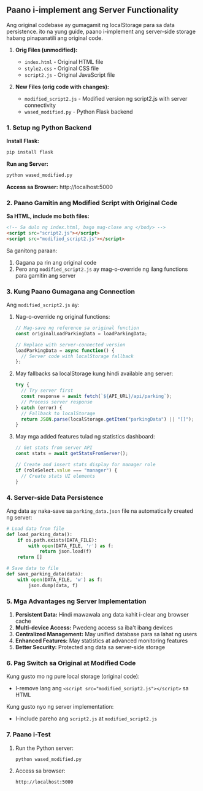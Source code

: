 ## Paano i-implement ang Server Functionality

Ang original codebase ay gumagamit ng localStorage para sa data persistence. ito na yung guide,  paano i-implement ang server-side storage habang pinapanatili ang original code.


1. **Orig Files (unmodified):**
   - `index.html` - Original HTML file
   - `style2.css` - Original CSS file
   - `script2.js` - Original JavaScript file

2. **New Files (orig code with changes):**
   - `modified_script2.js` - Modified version ng script2.js with server connectivity
   - `wased_modified.py` - Python Flask backend

### 1. Setup ng Python Backend

**Install Flask:**
```bash
pip install flask
```

**Run ang Server:**
```bash
python wased_modified.py
```

**Access sa Browser:**
http://localhost:5000

### 2. Paano Gamitin ang Modified Script with Original Code

**Sa HTML, include mo both files:**
```html
<!-- Sa dulo ng index.html, bago mag-close ang </body> -->
<script src="script2.js"></script>
<script src="modified_script2.js"></script>
```

Sa ganitong paraan:
1. Gagana pa rin ang original code
2. Pero ang `modified_script2.js` ay mag-o-override ng ilang functions para gamitin ang server

### 3. Kung Paano Gumagana ang Connection

Ang `modified_script2.js` ay:

1. Nag-o-override ng original functions:
   ```javascript
   // Mag-save ng reference sa original function
   const originalLoadParkingData = loadParkingData;
   
   // Replace with server-connected version
   loadParkingData = async function() {
     // Server code with localStorage fallback
   };
   ```

2. May fallbacks sa localStorage kung hindi available ang server:
   ```javascript
   try {
     // Try server first
     const response = await fetch(`${API_URL}/api/parking`);
     // Process server response
   } catch (error) {
     // Fallback to localStorage
     return JSON.parse(localStorage.getItem("parkingData") || "[]");
   }
   ```

3. May mga added features tulad ng statistics dashboard:
   ```javascript
   // Get stats from server API
   const stats = await getStatsFromServer();
   
   // Create and insert stats display for manager role
   if (roleSelect.value === "manager") {
     // Create stats UI elements
   }
   ```

### 4. Server-side Data Persistence

Ang data ay naka-save sa `parking_data.json` file na automatically created ng server:

```python
# Load data from file
def load_parking_data():
    if os.path.exists(DATA_FILE):
        with open(DATA_FILE, 'r') as f:
            return json.load(f)
    return []

# Save data to file
def save_parking_data(data):
    with open(DATA_FILE, 'w') as f:
        json.dump(data, f)
```

### 5. Mga Advantages ng Server Implementation

1. **Persistent Data:** Hindi mawawala ang data kahit i-clear ang browser cache
2. **Multi-device Access:** Pwedeng access sa iba't ibang devices
3. **Centralized Management:** May unified database para sa lahat ng users
4. **Enhanced Features:** May statistics at advanced monitoring features
5. **Better Security:** Protected ang data sa server-side storage

### 6. Pag Switch sa Original at Modified Code

Kung gusto mo ng pure local storage (original code):
- I-remove lang ang `<script src="modified_script2.js"></script>` sa HTML

Kung gusto nyo ng server implementation:
- I-include pareho ang `script2.js` at `modified_script2.js`

### 7. Paano i-Test

1. Run the Python server:
   ```bash
   python wased_modified.py
   ```

2. Access sa browser:
   ```
   http://localhost:5000
   ```